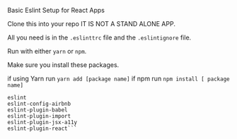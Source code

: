 Basic Eslint Setup for React Apps

Clone this into your repo IT IS NOT A STAND ALONE APP.

All you need is in the `.eslinttrc` file and the   `.eslintignore` file.

Run with either   `yarn` or `npm`.

Make sure you install these packages.

if using Yarn run `yarn add [package name]` if npm run `npm install [ package name]`

```
eslint
eslint-config-airbnb
eslint-plugin-babel
eslint-plugin-import
eslint-plugin-jsx-a11y
eslint-plugin-react```
